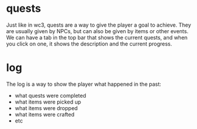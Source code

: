 

# quests
Just like in wc3, quests are a way to give the player a goal to achieve. They are
usually given by NPCs, but can also be given by items or other events.
We can have a tab in the top bar that shows the current quests, and when you click
on one, it shows the description and the current progress.

# log
The log is a way to show the player what happened in the past:
 - what quests were completed
 - what items were picked up
 - what items were dropped
 - what items were crafted
 - etc 
